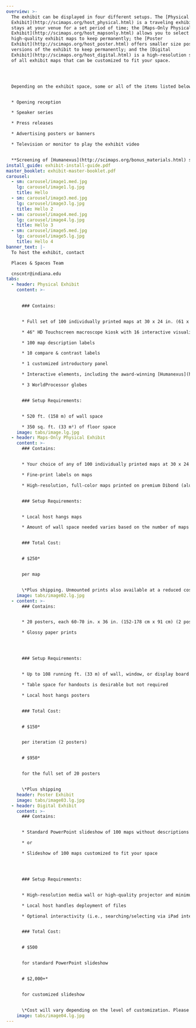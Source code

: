```yaml
---
overview: >-
  The exhibit can be displayed in four different setups. The [Physical
  Exhibit](http://scimaps.org/host_physical.html) is a traveling exhibit which
  stays at your venue for a set period of time; the [Maps-Only Physical
  Exhibit](http://scimaps.org/host_mapsonly.html) allows you to select
  high-quality exhibit maps to keep permanently; the [Poster
  Exhibit](http://scimaps.org/host_poster.html) offers smaller size poster
  versions of the exhibit to keep permanently; and the [Digital
  Exhibit](http://scimaps.org/host_digital.html) is a high-resolution slideshow
  of all exhibit maps that can be customized to fit your space. 




  Depending on the exhibit space, some or all of the items listed below should be considered in conjunction with the exhibit:


  * Opening reception

  * Speaker series

  * Press releases

  * Advertising posters or banners

  * Television or monitor to play the exhibit video


  **Screening of [Humanexus](http://scimaps.org/bonus_materials.html) short film**
install_guide: exhibit-install-guide.pdf
master_booklet: exhibit-master-booklet.pdf
carousel:
  - sm: carousel/image1.med.jpg
    lg: carousel/image1.lg.jpg
    title: Hello
  - sm: carousel/image3.med.jpg
    lg: carousel/image3.lg.jpg
    title: Hello 2
  - sm: carousel/image4.med.jpg
    lg: carousel/image4.lg.jpg
    title: Hello 3
  - sm: carousel/image5.med.jpg
    lg: carousel/image5.lg.jpg
    title: Hello 4
banner_text: |-
  To host the exhibit, contact

  Places & Spaces Team

  cnscntr@indiana.edu
tabs:
  - header: Physical Exhibit
    content: >-
      

      ### Contains:


      * Full set of 100 individually printed maps at 30 x 24 in. (61 x 76 cm) each

      * 46" HD Touchscreen macroscope kiosk with 16 interactive visualizations

      * 100 map description labels

      * 10 compare & contrast labels

      * 1 customized introductory panel

      * Interactive elements, including the award-winning [Humanexus](http://scimaps.org/bonus_materials.html) short film

      * 3 WorldProcessor globes


      ### Setup Requirements:


      * 520 ft. (158 m) of wall space

      * 350 sq. ft. (33 m²) of floor space
    image: tabs/image.lg.jpg
  - header: Maps-Only Physical Exhibit
    content: >-
      ### Contains:


      * Your choice of any of 100 individually printed maps at 30 x 24 in. (61 x 76 cm) each

      * Fine-print labels on maps

      * High-resolution, full-color maps printed on premium Dibond (aluminum composite sheet) with a french cleat backing for easy installation


      ### Setup Requirements:


      * Local host hangs maps

      * Amount of wall space needed varies based on the number of maps selected


      ### Total Cost:


      # $250*


      per map


      \*Plus shipping. Unmounted prints also available at a reduced cost.
    image: tabs/image02.lg.jpg
  - content: >-
      ### Contains:


      * 20 posters, each 60-70 in. x 36 in. (152-178 cm x 91 cm) (2 posters per iteration)

      * Glossy paper prints




      ### Setup Requirements:


      * Up to 108 running ft. (33 m) of wall, window, or display board space, depending on how many iterations shown.

      * Table space for handouts is desirable but not required

      * Local host hangs posters


      ### Total Cost:


      # $150*


      per iteration (2 posters)


      # $950*


      for the full set of 20 posters


      \*Plus shipping
    header: Poster Exhibit
    image: tabs/image03.lg.jpg
  - header: Digital Exhibit
    content: >-
      ### Contains:


      * Standard PowerPoint slideshow of 100 maps without descriptions (titles only)

      * or

      * Slideshow of 100 maps customized to fit your space




      ### Setup Requirements:


      * High-resolution media wall or high-quality projector and minimum 10 x 8 ft. (2.4 x 3 m) of light-colored wall space

      * Local host handles deployment of files

      * Optional interactivity (i.e., searching/selecting via iPad interface) has been implemented by some exhibit hosts.


      ### Total Cost:


      # $500


      for standard PowerPoint slideshow


      # $2,000+*


      for customized slideshow


      \*Cost will vary depending on the level of customization. Please [contact us](http://scimaps.org/contact.html) to discuss the options available.
    image: tabs/image04.lg.jpg
---
```

